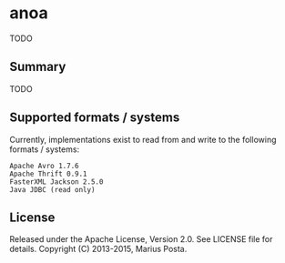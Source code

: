 # anoa

TODO

## Summary

TODO

## Supported formats / systems

Currently, implementations exist to read from and write to the following formats / systems:

    Apache Avro 1.7.6
    Apache Thrift 0.9.1
    FasterXML Jackson 2.5.0
    Java JDBC (read only)

## License

Released under the Apache License, Version 2.0. See LICENSE file for details.
Copyright (C) 2013-2015, Marius Posta.
